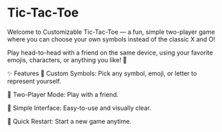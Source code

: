 # Tic-Tac-Toe
Welcome to Customizable Tic-Tac-Toe — a fun, simple two-player game where you can choose your own symbols instead of the classic X and O!

Play head-to-head with a friend on the same device, using your favorite emojis, characters, or anything you like! 🌟

✨ Features
🧩 Custom Symbols: Pick any symbol, emoji, or letter to represent yourself.

👫 Two-Player Mode: Play with a friend.

🎨 Simple Interface: Easy-to-use and visually clear.

🔄 Quick Restart: Start a new game anytime.
